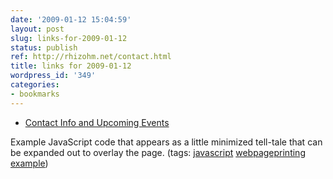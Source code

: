 ```yaml
---
date: '2009-01-12 15:04:59'
layout: post
slug: links-for-2009-01-12
status: publish
ref: http://rhizohm.net/contact.html
title: links for 2009-01-12
wordpress_id: '349'
categories:
- bookmarks
---
```


  * [Contact Info and Upcoming Events](http://rhizohm.net/contact.html)


Example JavaScript code that appears as a little minimized tell-tale that can be expanded out to overlay the page. (tags: [javascript](http://delicious.com/eob/javascript) [webpageprinting](http://delicious.com/eob/webpageprinting) [example](http://delicious.com/eob/example))



